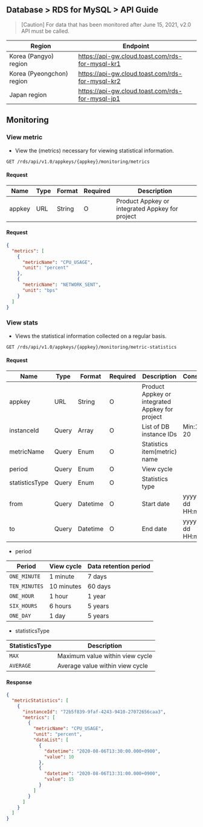 
## Database > RDS for MySQL > API Guide

> [Caution] For data that has been monitored after June 15, 2021, v2.0 API must be called.

| Region | Endpoint |
|---|---|
| Korea (Pangyo) region | https://api-gw.cloud.toast.com/rds-for-mysql-kr1 |
| Korea (Pyeongchon) region | https://api-gw.cloud.toast.com/rds-for-mysql-kr2 |
| Japan region | https://api-gw.cloud.toast.com/rds-for-mysql-jp1 |

## Monitoring

### View metric

- View the (metrics) necessary for viewing statistical information.

```
GET /rds/api/v1.0/appkeys/{appkey}/monitoring/metrics
```

#### Request

| Name | Type | Format | Required | Description |
|---|---|---|---|---|
| appkey | URL | String | O | Product Appkey or integrated Appkey for project |

#### Request

```json
{
  "metrics": [
    {
      "metricName": "CPU_USAGE",
      "unit": "percent"
    },
    {
      "metricName": "NETWORK_SENT",
      "unit": "bps"
    }
  ]
}
```

### View stats

- Views the statistical information collected on a regular basis.

```
GET /rds/api/v1.0/appkeys/{appkey}/monitoring/metric-statistics
```

#### Request

| Name | Type | Format | Required | Description | Constraints |
|---|---|---|---|---|---|
| appkey | URL | String | O | Product Appkey or integrated Appkey for project | |
| instanceId | Query | Array | O | List of DB instance IDs | Min:1, Max: 20 |
| metricName | Query | Enum | O | Statistics item(metric) name | |
| period | Query | Enum | O | View cycle | |
| statisticsType | Query | Enum | O | Statistics type | |
| from | Query | Datetime | O | Start date | yyyy-MM-dd HH:mm:ss |
| to | Query | Datetime | O | End date | yyyy-MM-dd HH:mm:ss |

- period

| Period | View cycle | Data retention period |
|---|---| --- |
| `ONE_MINUTE` | 1 minute | 7 days |
| `TEN_MINUTES` | 10 minutes | 60 days |
| `ONE_HOUR` | 1 hour | 1 year |
| `SIX_HOURS` | 6 hours | 5 years |
| `ONE_DAY` | 1 day | 5 years |

- statisticsType

| StatisticsType | Description |
|---|---|
| `MAX` | Maximum value within view cycle |
| `AVERAGE` | Average value within view cycle |

#### Response

```json
{
  "metricStatistics": [
    {
      "instanceId": "72b5f839-9faf-4243-9410-27072656caa3",
      "metrics": [
        {
          "metricName": "CPU_USAGE",
          "unit": "percent",
          "dataList": [
            {
              "datetime": "2020-08-06T13:30:00.000+0900",
              "value": 10
            },
            {
              "datetime": "2020-08-06T13:31:00.000+0900",
              "value": 15
            }
          ]
        }
      ]
    }
  ]
}
```
